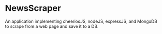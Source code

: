 # NewsScraper
An application implementing cheeriosJS, nodeJS, expressJS, and MongoDB to scrape from a web page and save it to a DB.
